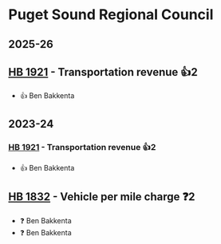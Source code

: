 # Puget Sound Regional Council
## 2025-26

## [HB 1921](/bill/2025-26/hb/1921/) - Transportation revenue 👍2  
* 👍 Ben Bakkenta

## 2023-24

### [HB 1921](/bill/2023-24/hb/1921/) - Transportation revenue 👍2  
* 👍 Ben Bakkenta

## [HB 1832](/bill/2023-24/hb/1832/) - Vehicle per mile charge   ❓2
* ❓ Ben Bakkenta
* ❓ Ben Bakkenta
